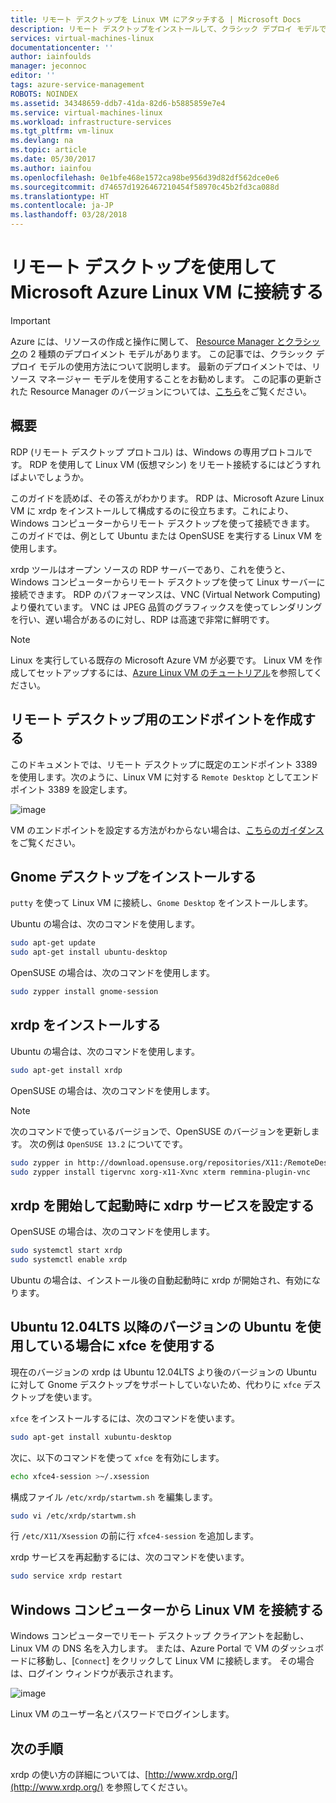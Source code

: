 ```yaml
---
title: リモート デスクトップを Linux VM にアタッチする | Microsoft Docs
description: リモート デスクトップをインストールして、クラシック デプロイ モデルで Microsoft Azure Linux VM に接続するように構成する方法を説明します
services: virtual-machines-linux
documentationcenter: ''
author: iainfoulds
manager: jeconnoc
editor: ''
tags: azure-service-management
ROBOTS: NOINDEX
ms.assetid: 34348659-ddb7-41da-82d6-b5885859e7e4
ms.service: virtual-machines-linux
ms.workload: infrastructure-services
ms.tgt_pltfrm: vm-linux
ms.devlang: na
ms.topic: article
ms.date: 05/30/2017
ms.author: iainfou
ms.openlocfilehash: 0e1bfe468e1572ca98be956d39d82df562dce0e6
ms.sourcegitcommit: d74657d1926467210454f58970c45b2fd3ca088d
ms.translationtype: HT
ms.contentlocale: ja-JP
ms.lasthandoff: 03/28/2018
---
```

# <a name="using-remote-desktop-to-connect-to-a-microsoft-azure-linux-vm"></a>リモート デスクトップを使用して Microsoft Azure Linux VM に接続する
> [!IMPORTANT] 
> Azure には、リソースの作成と操作に関して、 [Resource Manager とクラシック](../../../resource-manager-deployment-model.md)の 2 種類のデプロイメント モデルがあります。 この記事では、クラシック デプロイ モデルの使用方法について説明します。 最新のデプロイメントでは、リソース マネージャー モデルを使用することをお勧めします。 この記事の更新された Resource Manager のバージョンについては、[こちら](../use-remote-desktop.md)をご覧ください。

## <a name="overview"></a>概要
RDP (リモート デスクトップ プロトコル) は、Windows の専用プロトコルです。 RDP を使用して Linux VM (仮想マシン) をリモート接続するにはどうすればよいでしょうか。

このガイドを読めば、その答えがわかります。 RDP は、Microsoft Azure Linux VM に xrdp をインストールして構成するのに役立ちます。これにより、Windows コンピューターからリモート デスクトップを使って接続できます。 このガイドでは、例として Ubuntu または OpenSUSE を実行する Linux VM を使用します。

xrdp ツールはオープン ソースの RDP サーバーであり、これを使うと、Windows コンピューターからリモート デスクトップを使って Linux サーバーに接続できます。 RDP のパフォーマンスは、VNC (Virtual Network Computing) より優れています。 VNC は JPEG 品質のグラフィックスを使ってレンダリングを行い、遅い場合があるのに対し、RDP は高速で非常に鮮明です。

> [!NOTE]
> Linux を実行している既存の Microsoft Azure VM が必要です。 Linux VM を作成してセットアップするには、[Azure Linux VM のチュートリアル](createportal-classic.md)を参照してください。
> 
> 

## <a name="create-an-endpoint-for-remote-desktop"></a>リモート デスクトップ用のエンドポイントを作成する
このドキュメントでは、リモート デスクトップに既定のエンドポイント 3389 を使用します。次のように、Linux VM に対する `Remote Desktop` としてエンドポイント 3389 を設定します。

![image](./media/remote-desktop/endpoint-for-linux-server.png)

VM のエンドポイントを設定する方法がわからない場合は、[こちらのガイダンス](setup-endpoints.md)をご覧ください。

## <a name="install-gnome-desktop"></a>Gnome デスクトップをインストールする
`putty` を使って Linux VM に接続し、`Gnome Desktop` をインストールします。

Ubuntu の場合は、次のコマンドを使用します。

```bash
sudo apt-get update
sudo apt-get install ubuntu-desktop
```

OpenSUSE の場合は、次のコマンドを使用します。

```bash
sudo zypper install gnome-session
```

## <a name="install-xrdp"></a>xrdp をインストールする
Ubuntu の場合は、次のコマンドを使用します。

```bash
sudo apt-get install xrdp
```

OpenSUSE の場合は、次のコマンドを使用します。

> [!NOTE]
> 次のコマンドで使っているバージョンで、OpenSUSE のバージョンを更新します。 次の例は `OpenSUSE 13.2` についてです。
> 
> 

```bash
sudo zypper in http://download.opensuse.org/repositories/X11:/RemoteDesktop/openSUSE_13.2/x86_64/xrdp-0.9.0git.1401423964-2.1.x86_64.rpm
sudo zypper install tigervnc xorg-x11-Xvnc xterm remmina-plugin-vnc
```

## <a name="start-xrdp-and-set-xdrp-service-at-boot-up"></a>xrdp を開始して起動時に xdrp サービスを設定する
OpenSUSE の場合は、次のコマンドを使用します。

```bash
sudo systemctl start xrdp
sudo systemctl enable xrdp
```

Ubuntu の場合は、インストール後の自動起動時に xrdp が開始され、有効になります。

## <a name="using-xfce-if-you-are-using-an-ubuntu-version-later-than-ubuntu-1204lts"></a>Ubuntu 12.04LTS 以降のバージョンの Ubuntu を使用している場合に xfce を使用する
現在のバージョンの xrdp は Ubuntu 12.04LTS より後のバージョンの Ubuntu に対して Gnome デスクトップをサポートしていないため、代わりに `xfce` デスクトップを使います。

`xfce` をインストールするには、次のコマンドを使います。

```bash
sudo apt-get install xubuntu-desktop
```

次に、以下のコマンドを使って `xfce` を有効にします。

```bash
echo xfce4-session >~/.xsession
```

構成ファイル `/etc/xrdp/startwm.sh` を編集します。

```bash
sudo vi /etc/xrdp/startwm.sh   
```

行 `/etc/X11/Xsession` の前に行 `xfce4-session` を追加します。

xrdp サービスを再起動するには、次のコマンドを使います。

```bash
sudo service xrdp restart
```

## <a name="connect-your-linux-vm-from-a-windows-machine"></a>Windows コンピューターから Linux VM を接続する
Windows コンピューターでリモート デスクトップ クライアントを起動し、Linux VM の DNS 名を入力します。 または、Azure Portal で VM のダッシュボードに移動し、[`Connect`] をクリックして Linux VM に接続します。 その場合は、ログイン ウィンドウが表示されます。

![image](./media/remote-desktop/no2.png)

Linux VM のユーザー名とパスワードでログインします。

## <a name="next-steps"></a>次の手順
xrdp の使い方の詳細については、[http://www.xrdp.org/](http://www.xrdp.org/) を参照してください。
